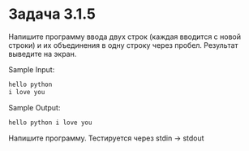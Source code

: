 # Задача 3.1.5

Напишите программу ввода двух строк (каждая вводится с новой строки) и их объединения в одну строку через пробел. Результат выведите на экран.

Sample Input:

```python
hello python
i love you
```

Sample Output:

```python
hello python i love you
```

Напишите программу. Тестируется через stdin → stdout
